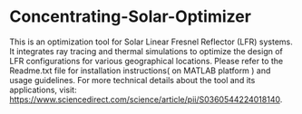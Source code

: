 # Concentrating-Solar-Optimizer
This is an optimization tool for Solar Linear Fresnel Reflector (LFR) systems. It integrates ray tracing and thermal simulations to optimize the design of LFR configurations for various geographical locations. Please refer to the Readme.txt file for installation instructions( on MATLAB platform ) and usage guidelines. For more technical details about the tool and its applications, visit: https://www.sciencedirect.com/science/article/pii/S0360544224018140.
